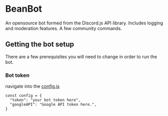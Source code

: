 # BeanBot
An opensource bot formed from the Discord.js API library. Includes logging and moderation features. A few community commands.

## Getting the bot setup
There are a few prerequisites you will need to change in order to run the bot.

### Bot token
navigate into the [config.js](https://github.com/rokosz/BeanBot/blob/master/src/config/config.js)
```
const config = {
  "token": "your bot token here",
  "googleAPI": "Google API token here.",
}
```
